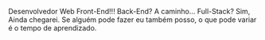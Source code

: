 Desenvolvedor Web Front-End!!!
Back-End? A caminho...
Full-Stack? Sim, Ainda chegarei.
Se alguém pode fazer eu também posso,
o que pode variar é o tempo de aprendizado.

